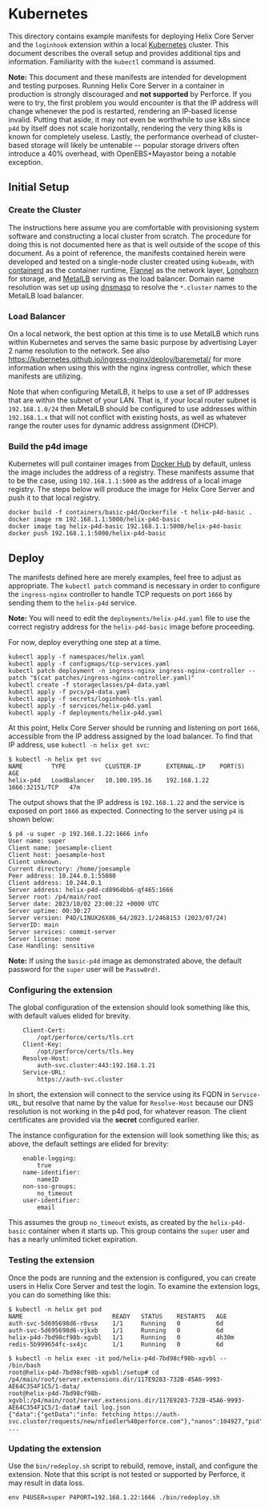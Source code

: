 # Kubernetes

This directory contains example manifests for deploying Helix Core Server and the `loginhook` extension within a local [Kubernetes](https://kubernetes.io) cluster. This document describes the overall setup and provides additional tips and information. Familiarity with the `kubectl` command is assumed.

**Note:** This document and these manifests are intended for development and testing purposes. Running Helix Core Server in a container in production is strongly discouraged and **not supported** by Perforce. If you were to try, the first problem you would encounter is that the IP address will change whenever the pod is restarted, rendering an IP-based license invalid. Putting that aside, it may not even be worthwhile to use k8s since `p4d` by itself does not scale horizontally, rendering the very thing k8s is known for completely useless. Lastly, the performance overhead of cluster-based storage will likely be untenable -- popular storage drivers often introduce a 40% overhead, with OpenEBS+Mayastor being a notable exception.

## Initial Setup

### Create the Cluster

The instructions here assume you are comfortable with provisioning system software and constructing a local cluster from scratch. The procedure for doing this is not documented here as that is well outside of the scope of this document. As a point of reference, the manifests contained herein were developed and tested on a single-node cluster created using `kubeadm`, with [containerd](https://containerd.io) as the container runtime, [Flannel](https://github.com/flannel-io/flannel) as the network layer, [Longhorn](https://longhorn.io/) for storage, and [MetalLB](https://metallb.universe.tf) serving as the load balancer. Domain name resolution was set up using [dnsmasq](https://thekelleys.org.uk/dnsmasq/doc.html) to resolve the `*.cluster` names to the MetalLB load balancer.

### Load Balancer

On a local network, the best option at this time is to use MetalLB which runs within Kubernetes and serves the same basic purpose by advertising Layer 2 name resolution to the network. See also https://kubernetes.github.io/ingress-nginx/deploy/baremetal/ for more information when using this with the nginx ingress controller, which these manifests are utilizing.

Note that when configuring MetalLB, it helps to use a set of IP addresses that are within the subnet of your LAN. That is, if your local router subnet is `192.168.1.0/24` then MetalLB should be configured to use addresses within `192.168.1.x` that will not conflict with existing hosts, as well as whatever range the router uses for dynamic address assignment (DHCP).

### Build the p4d image

Kubernetes will pull container images from [Docker Hub](https://hub.docker.com) by default, unless the image includes the address of a registry. These manifests assume that to be the case, using `192.168.1.1:5000` as the address of a local image registry. The steps below will produce the image for Helix Core Server and push it to that local registry.

```shell
docker build -f containers/basic-p4d/Dockerfile -t helix-p4d-basic .
docker image rm 192.168.1.1:5000/helix-p4d-basic
docker image tag helix-p4d-basic 192.168.1.1:5000/helix-p4d-basic
docker push 192.168.1.1:5000/helix-p4d-basic
```

## Deploy

The manifests defined here are merely examples, feel free to adjust as appropriate. The `kubectl patch` command is necessary in order to configure the `ingress-nginx` controller to handle TCP requests on port `1666` by sending them to the `helix-p4d` service.

**Note:** You will need to edit the `deployments/helix-p4d.yaml` file to use the correct registry address for the `helix-p4d-basic` image before proceeding.

For now, deploy everything one step at a time.

```shell
kubectl apply -f namespaces/helix.yaml
kubectl apply -f configmaps/tcp-services.yaml
kubectl patch deployment -n ingress-nginx ingress-nginx-controller --patch "$(cat patches/ingress-nginx-controller.yaml)"
kubectl create -f storageclasses/p4-data.yaml
kubectl apply -f pvcs/p4-data.yaml
kubectl apply -f secrets/loginhook-tls.yaml
kubectl apply -f services/helix-p4d.yaml
kubectl apply -f deployments/helix-p4d.yaml
```

At this point, Helix Core Server should be running and listening on port `1666`, accessible from the IP address assigned by the load balancer. To find that IP address, use `kubectl -n helix get svc`:

```shell
$ kubectl -n helix get svc
NAME        TYPE           CLUSTER-IP       EXTERNAL-IP    PORT(S)          AGE
helix-p4d   LoadBalancer   10.100.195.16    192.168.1.22   1666:32151/TCP   47m
```

The output shows that the IP address is `192.168.1.22` and the service is exposed on port `1666` as expected. Connecting to the server using `p4` is shown below:

```shell
$ p4 -u super -p 192.168.1.22:1666 info
User name: super
Client name: joesample-client
Client host: joesample-host
Client unknown.
Current directory: /home/joesample
Peer address: 10.244.0.1:55080
Client address: 10.244.0.1
Server address: helix-p4d-cd8964bb6-qf465:1666
Server root: /p4/main/root
Server date: 2023/10/02 23:00:22 +0000 UTC
Server uptime: 00:30:27
Server version: P4D/LINUX26X86_64/2023.1/2468153 (2023/07/24)
ServerID: main
Server services: commit-server
Server license: none
Case Handling: sensitive
```

**Note:** If using the `basic-p4d` image as demonstrated above, the default password for the `super` user will be `Passw0rd!`.

### Configuring the extension

The global configuration of the extension should look something like this, with default values elided for brevity.

```
	Client-Cert:
		/opt/perforce/certs/tls.crt
	Client-Key:
		/opt/perforce/certs/tls.key
	Resolve-Host:
		auth-svc.cluster:443:192.168.1.21
	Service-URL:
		https://auth-svc.cluster
```

In short, the extension will connect to the service using its FQDN in `Service-URL`, but resolve that name by the value for `Resolve-Host` because our DNS resolution is not working in the p4d pod, for whatever reason. The client certificates are provided via the **secret** configured earlier.

The instance configuration for the extension will look something like this; as above, the default settings are elided for brevity:

```
	enable-logging:
		true
	name-identifier:
		nameID
	non-sso-groups:
		no_timeout
	user-identifier:
		email
```

This assumes the group `no_timeout` exists, as created by the `helix-p4d-basic` container when it starts up. This group contains the `super` user and has a nearly unlimited ticket expiration.

### Testing the extension

Once the pods are running and the extension is configured, you can create users in Helix Core Server and test the login. To examine the extension logs, you can do something like this:

```shell
$ kubectl -n helix get pod
NAME                         READY   STATUS    RESTARTS   AGE
auth-svc-5d695698d6-r8vsx    1/1     Running   0          6d
auth-svc-5d695698d6-vjkxb    1/1     Running   0          6d
helix-p4d-7bd98cf98b-xgvbl   1/1     Running   0          4h30m
redis-5b999654fc-sx4jc       1/1     Running   0          6d

$ kubectl -n helix exec -it pod/helix-p4d-7bd98cf98b-xgvbl -- /bin/bash
root@helix-p4d-7bd98cf98b-xgvbl:/setup# cd /p4/main/root/server.extensions.dir/117E9283-732B-45A6-9993-AE64C354F1C5/1-data/
root@helix-p4d-7bd98cf98b-xgvbl:/p4/main/root/server.extensions.dir/117E9283-732B-45A6-9993-AE64C354F1C5/1-data# tail log.json
{"data":{"getData":"info: fetching https://auth-svc.cluster/requests/new/nfiedler%40perforce.com"},"nanos":104927,"pid":217,"recType":0,"seconds":1696367414}
...
```

### Updating the extension

Use the `bin/redeploy.sh` script to rebuild, remove, install, and configure the extension. Note that this script is not tested or supported by Perforce, it may result in data loss.

```shell
env P4USER=super P4PORT=192.168.1.22:1666 ./bin/redeploy.sh
```

